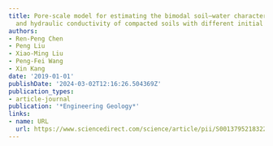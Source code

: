 ```yaml
---
title: Pore-scale model for estimating the bimodal soil–water characteristic curve
  and hydraulic conductivity of compacted soils with different initial densities
authors:
- Ren-Peng Chen
- Peng Liu
- Xiao-Ming Liu
- Peng-Fei Wang
- Xin Kang
date: '2019-01-01'
publishDate: '2024-03-02T12:16:26.504369Z'
publication_types:
- article-journal
publication: '*Engineering Geology*'
links:
- name: URL
  url: https://www.sciencedirect.com/science/article/pii/S0013795218322257
---
```

